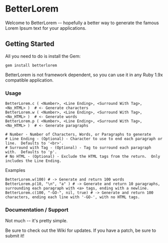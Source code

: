 # BetterLorem #

Welcome to BetterLorem -- hopefully a better way to generate the famous Lorem Ipsum text for your applications.

## Getting Started ##

All you need to do is install the Gem:

    gem install betterlorem

BetterLorem is not framework dependent, so you can use it in any Ruby 1.9x compatible application.


### Usage ###

    BetterLorem.c ( <Number>, <Line Ending>, <Surround With Tag>, <No_HTML> )  # <- Generate characters
    BetterLorem.w ( <Number>, <Line Ending>, <Surround With Tag>, <No_HTML> )  # <- Generate words
    BetterLorem.p ( <Number>, <Line Ending>, <Surround With Tag>, <No_HTML> )  # <- Generate paragraphs

    # Number - Number of Characters, Words, or Paragraphs to generate
    # Line Ending - (Optional) - Character to use to end each paragraph or line.  Defaults to '<br>'.
    # Surround with Tag - (Optional) - Tag to surround each paragraph with.  Defaults to 'p'.
    # No HTML - (Optional) - Exclude the HTML tags from the return.  Only includes the Line Ending.

Examples

    BetterLorem.w(100) # -> Generate and return 100 words
    BetterLorem.p(10, "\n", "a" ) # -> Generate and return 10 paragraphs, surrounding each paragraph with <a> tags, ending with a newline.
    BetterLorem.c(100, "-GO-", nil, true) # -> Generate and return 100 characters, ending each line with '-GO-', with no HTML tags.


### Documentation / Support ###

Not much -- it's pretty simple.

Be sure to check out the Wiki for updates.  If you have a patch, be sure to submit it!



